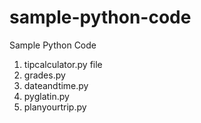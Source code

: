 # sample-python-code
Sample Python Code
1. tipcalculator.py file
2. grades.py
3. dateandtime.py
4. pyglatin.py
5. planyourtrip.py
